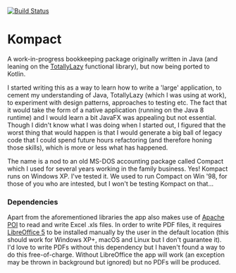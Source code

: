 [![Build Status](https://travis-ci.org/forty9er/javoice.svg?branch=master)](https://travis-ci.org/forty9er/javoice)

# Kompact

A work-in-progress bookkeeping package originally written in Java (and leaning on the [TotallyLazy](https://github.com/bodar/totallylazy) functional library), but now being ported to Kotlin.

I started writing this as a way to learn how to write a 'large' application, to cement my understanding of Java, TotallyLazy (which I was using at work), to experiment with design patterns, approaches to testing etc. The fact that it would take the form of a native application (running on the Java 8 runtime) and I would learn a bit JavaFX was appealing but not essential. Though I didn't know what I was doing when I started out, I figured that the worst thing that would happen is that I would generate a big ball of legacy code that I could spend future hours refactoring (and therefore honing those skills), which is more or less what has happened.

The name is a nod to an old MS-DOS accounting package called Compact which I used for several years working in the family business. Yes! Kompact runs on Windows XP. I've tested it. We used to run Compact on Win '98, for those of you who are intested, but I won't be testing Kompact on that...

### Dependencies

Apart from the aforementioned libraries the app also makes use of [Apache POI](https://poi.apache.org/) to read and write Excel .xls files. In order to write PDF files, it requires [LibreOffice 5](https://www.libreoffice.org/) to be installed manually by the user in the default location (this should work for Windows XP+, macOS and Linux but I don't guarantee it). I'd love to write PDFs without this dependency but I haven't found a way to do this free-of-charge. Without LibreOffice the app will work (an exception may be thrown in background but ignored) but no PDFs will be produced.